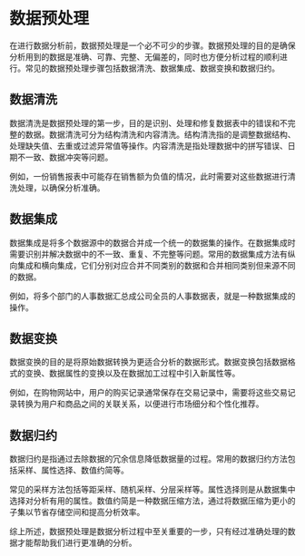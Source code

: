 # 数据预处理
在进行数据分析前，数据预处理是一个必不可少的步骤。数据预处理的目的是确保分析用到的数据是准确、可靠、完整、无偏差的，同时也方便分析过程的顺利进行。常见的数据预处理步骤包括数据清洗、数据集成、数据变换和数据归约。

## 数据清洗
数据清洗是数据预处理的第一步，目的是识别、处理和修复数据表中的错误和不完整的数据。数据清洗可分为结构清洗和内容清洗。结构清洗指的是调整数据结构、处理缺失值、去重或过滤异常值等操作。内容清洗是指处理数据中的拼写错误、日期不一致、数据冲突等问题。

例如，一份销售报表中可能存在销售额为负值的情况，此时需要对这些数据进行清洗处理，以确保分析准确。

## 数据集成
数据集成是将多个数据源中的数据合并成一个统一的数据集的操作。在数据集成时需要识别并解决数据中的不一致、重复、不完整等问题。常用的数据集成方法有纵向集成和横向集成，它们分别对应合并不同类别的数据和合并相同类别但来源不同的数据。

例如，将多个部门的人事数据汇总成公司全员的人事数据表，就是一种数据集成的操作。

## 数据变换
数据变换的目的是将原始数据转换为更适合分析的数据形式。数据变换包括数据格式的变换、数据属性的变换以及在数据加工过程中引入新属性等。

例如，在购物网站中，用户的购买记录通常保存在交易记录中，需要将这些交易记录转换为用户和商品之间的关联关系，以便进行市场细分和个性化推荐。

## 数据归约
数据归约是指通过去除数据的冗余信息降低数据量的过程。常用的数据归约方法包括采样、属性选择、数值约简等。

常见的采样方法包括等距采样、随机采样、分层采样等。属性选择则是从数据集中选择对分析有用的属性。数值约简是一种数据压缩方法，通过将数据压缩为更小的子集以节省存储空间和提高分析效率。

综上所述，数据预处理是数据分析过程中至关重要的一步，只有经过准确处理的数据才能帮助我们进行更准确的分析。